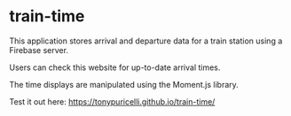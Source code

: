 # train-time

This application stores arrival and departure data for a train station using a Firebase server. 

Users can check this website for up-to-date arrival times.

The time displays are manipulated using the Moment.js library.

Test it out here:
https://tonypuricelli.github.io/train-time/
